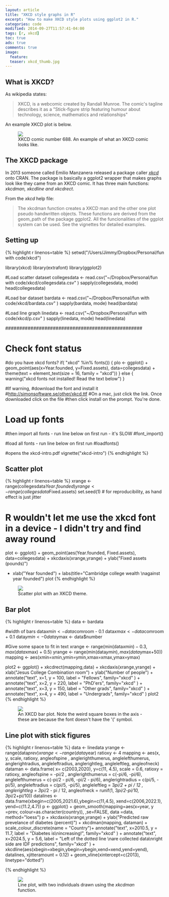 ```yaml
---
layout: article
title: "XKCD style graphs in R"
excerpt: "How to make XKCD style plots using ggplot2 in R."
categories: code
modified: 2014-09-27T11:57:41-04:00
tags: [r, xkcd]
toc: true
ads: true
comments: true
image:
  feature:
  teaser: xkcd_thumb.jpg
---
```


## What is XKCD?

As wikipedia states:

> XKCD, is a webcomic created by Randall Munroe. The comic's tagline describes it as a
	"Stick-figure strip featuring humour about technology, science,
	mathematics and relationships"

An example XKCD plot is below.

<figure>
	<a href="/images/xkcd_1.png"><img src="/images/xkcd_1.png"></a>
	<figcaption>XKCD comic number 688. An example of what an XKCD comic looks like.</figcaption>
</figure>

## The XKCD package

In 2013 someone called Emilio Manzanera released a package caller [*xkcd*](http://xkcd.r-forge.r-project.org) onto CRAN.
 The package is basically a ggplot2 wrapper that makes graphs look like they came from an
 XKCD comic. It has three main functions: *xkcdman, xkcdline and xkcdrect*.

From the *xkcd* help file:

> The xkcdman function creates a XKCD man and the other one plot pseudo handwritten objects.
 These functions are derived from the geom_path of the package ggplot2.
 All the funcionalities of the ggplot system can be used.
 See the vignettes for detailed examples.

## Setting up

{% highlight r linenos=table %}
setwd("/Users/Jimmy/Dropbox/Personal/fun with code/xkcd")

library(xkcd)
library(extrafont)
library(ggplot2)

#Load scatter dataset
collegesdata <- read.csv("~/Dropbox/Personal/fun with code/xkcd/collegesdata.csv"
	)
	sapply(collegesdata, mode)
	head(collegesdata)

#Load bar dataset
bardata <- read.csv("~/Dropbox/Personal/fun with code/xkcd/bardata.csv"
	)
	sapply(bardata, mode)
	head(bardata)

#Load line graph
	linedata <- read.csv("~/Dropbox/Personal/fun with code/xkcd/p.csv"
	)
	sapply(linedata, mode)
	head(linedata)

#################################################
# Check font status

#do you have xkcd fonts?
if( "xkcd" %in% fonts()) {
  plo <- ggplot() + geom_point(aes(x=Year.founded, y=Fixed.assets), data=collegesdata) +
    theme(text = element_text(size = 16, family = "xkcd"))
} else {
  warning("xkcd fonts not installed! Read the text below")
}

#If warning,
#download the font and install it
#http://simonsoftware.se/other/xkcd.ttf
#On a mac, just click the link. Once downloaded click on the file
#then click install on the prompt. You're done.

# Load up fonts  

#then import all fonts - run line below on first run - it's SLOW
#font_import()

#load all fonts - run line below on first run
#loadfonts()

#opens the xkcd-intro.pdf
vignette("xkcd-intro")
{% endhighlight %}

## Scatter plot

{% highlight r linenos=table %}
xrange <- range(collegesdata$Year.founded)
yrange <- range(collegesdata$Fixed.assets)
set.seed(1) # for reproducibility, as hand effect is just jitter

# R wouldn't let me use the xkcd font in a device - I didn't try and find away round
plot <- ggplot() + geom_point(aes(Year.founded, Fixed.assets), data=collegesdata) +
  xkcdaxis(xrange,yrange) +
  ylab("Fixed assets (pounds)")
  + xlab("Year founded") +
  labs(title="Cambridge college wealth \nagainst year founded")
plot
{% endhighlight %}

<figure>
	<a href="/images/xkcd_2_scatter.jpeg"><img src="/images/xkcd_2_scatter.jpeg"></a>
	<figcaption>Scatter plot with an XKCD theme.</figcaption>
</figure>

## Bar plot

{% highlight r linenos=table %}
data <- bardata

#width of bars
data$xmin <- data$comroom - 0.1
data$xmax <- data$comroom + 0.1
data$ymin <- 0
data$ymax <- data$number

#Give some space to fit in text
xrange <- range(min(data$xmin)-0.3, max(data$xmax) + 0.5)
yrange <- range(min(data$ymin), max(data$ymax+50))
mapping <- aes(xmin=xmin,ymin=ymin,xmax=xmax,ymax=ymax)

plot2 <- ggplot() + xkcdrect(mapping,data) +
  xkcdaxis(xrange,yrange) +
  xlab("Jesus College Combination room") + ylab("Number of people") +
  annotate("text", x=1, y = 100, label = "Fellows", family="xkcd" ) +
  annotate("text", x=2, y = 220, label = "PhD'ers", family="xkcd" ) +
  annotate("text", x=3, y = 150, label = "Other grads", family="xkcd" ) +
  annotate("text", x=4, y = 490, label = "Undergrads", family="xkcd" )
plot2
{% endhighlight %}

<figure>
	<a href="/images/xkcd_3_bar.jpeg"><img src="/images/xkcd_3_bar.jpeg"></a>
	<figcaption>An XKCD bar plot. Note the weird square boxes in the axis - these are because the font doesn't have the '(' symbol.</figcaption>
</figure>

## Line plot with stick figures

{% highlight r linenos=table %}
data <- linedata
yrange <- range(data$prev)
xrange <- range(data$year)
ratioxy <- 4
mapping <- aes(x,  y,
                  scale,
                  ratioxy,
                  angleofspine ,
                  anglerighthumerus,
                  anglelefthumerus,
                  anglerightradius,
                  angleleftradius,
                  anglerightleg,
                  angleleftleg,
                  angleofneck)
dataman <- data.frame( x= c(2003,2020), y=c(11, 4.5),
                         scale = 0.6,
                         ratioxy = ratioxy,
                         angleofspine =  -pi/2  ,
                         anglerighthumerus = c(-pi/6, -pi/6),
                         anglelefthumerus = c(-pi/2 - pi/6, -pi/2 - pi/6),
                         anglerightradius = c(pi/5, -pi/5),
                         angleleftradius = c(pi/5, -pi/5),
                         angleleftleg = 3*pi/2  + pi / 12 ,
                         anglerightleg = 3*pi/2  - pi / 12,
                         angleofneck = runif(1, 3*pi/2-pi/10, 3*pi/2+pi/10))
datalines <- data.frame(xbegin=c(2005,2021.6),ybegin=c(11,4.5),
	xend=c(2006,2022.1), yend=c(11.2,4.7))
p <- ggplot() + geom_smooth(mapping=aes(x=year, y =prev, colour=as.character(country)),
                            ,se=FALSE, data =data, method="loess")
p + xkcdaxis(xrange,yrange) +
    ylab("Predicted raw prevelance of diabetes (percent)") +
    xkcdman(mapping, dataman) +
    scale_colour_discrete(name = "Country")+
    annotate("text", x=2010.5, y = 11.7, label = "Diabetes is\nincreasing!",
    	family="xkcd" ) +
    annotate("text", x=2024.5,
    	y = 5.6,
    	label = "Left of the dotted line \nare collected data\nright side are IDF predictions",
    	family="xkcd" ) +
    xkcdline(aes(xbegin=xbegin,ybegin=ybegin,xend=xend,yend=yend),
    	datalines, xjitteramount = 0.12) +
    geom_vline(xintercept=c(2013), linetype="dotted")

{% endhighlight %}

<figure>
	<a href="/images/xkcd_4_lines.jpeg"><img src="/images/xkcd_4_lines.jpeg"></a>
	<figcaption>Line plot, with two individuals drawn using the <i>xkcdman</i> function.</figcaption>
</figure>
